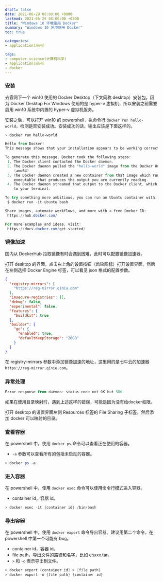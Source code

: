 ```yaml
---
draft: false
date: 2021-06-29 08:00:00 +0800
lastmod: 2021-06-29 08:00:00 +0800
title: "Windows 10 环境使用 Docker"
summary: "Windows 10 环境使用 Docker"
toc: true

categories:
- application(应用)

tags:
- computer-science(计算机科学)
- application(应用)
- docker
---
```


### 安装

去官网下一个 win10 使用的 Docker Desktop（下文简称 desktop）安装包。因为 Docker Desktop For Windows 使用的是 hyper-v 虚拟机，所以安装之前需要启用 win10 系统中内置的 hyper-v 虚拟机服务。

安装之后，可以打开 win10 的 powershell，执命令行 `docker run hello-world`，检测是否安装成功。安装成功的话，输出应该是下面这样的。

```powershell
> docker run hello-world

Hello from Docker!
This message shows that your installation appears to be working correctly.

To generate this message, Docker took the following steps:
 1. The Docker client contacted the Docker daemon.
 2. The Docker daemon pulled the "hello-world" image from the Docker Hub.
    (amd64)
 3. The Docker daemon created a new container from that image which runs the
    executable that produces the output you are currently reading.
 4. The Docker daemon streamed that output to the Docker client, which sent it
    to your terminal.

To try something more ambitious, you can run an Ubuntu container with:
 $ docker run -it ubuntu bash

Share images, automate workflows, and more with a free Docker ID:
 https://hub.docker.com/

For more examples and ideas, visit:
 https://docs.docker.com/get-started/
```

### 镜像加速

国内从 DockerHub 拉取镜像有时会遇到困难，此时可以配置镜像加速器。

打开 desktop 的界面，点击右上角的设置按钮（齿轮图标）打开设置界面。然后在左侧选择 Docker Engine 标签，可以看见 json 格式的配置参数。

```json
{
  "registry-mirrors": [
    "https://reg-mirror.qiniu.com"
  ],
  "insecure-registries": [],
  "debug": false,
  "experimental": false,
  "features": {
    "buildkit": true
  },
  "builder": {
    "gc": {
      "enabled": true,
      "defaultKeepStorage": "20GB"
    }
  }
}
```

在 registry-mirrors 参数中添加镜像加速的地址，这里用的是七牛云的加速器 `https://reg-mirror.qiniu.com`。

### 异常处理

```powershell
Error response from daemon: status code not OK but 500
```

如果在使用目录映射时，遇到上述这样的错误，可能是因为没有给docker权限。

打开 desktop 的设置界面左侧 Resources 标签的 File Sharing 子标签。然后添加 docker 可以映射的目录。

### 查看容器

在 powershell 中，使用 `docker ps` 命令可以查看正在使用的容器。

- `-a` 参数可以查看所有的包括未启动的容器。

```powershell
> docker ps -a
```

### 进入容器

在 powershell 中，使用 `docker exec` 命令可以使用命令行模式进入容器。

- container id，容器 id。

```powershell
> docker exec -it {container id} /bin/bash
```

### 导出容器

在 powershell 中，使用 `docker export` 命令导出容器。建议用第二个命令，在 powershell 中第一个可能有 bug。

- container id，容器 id。
- file path，导出文件的路径和名字，比如 e:\xxx.tar。
- `>` 和 `-o` 表示导出到文件。

```powershell
> docker export {container id} > {file path}
> docker export -o {file path} {container id}
```

